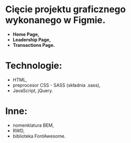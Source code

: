 # Cięcie projektu graficznego wykonanego w Figmie.

* <b>Home Page,</b>
* <b>Leadership Page,</b>
* <b>Transactions Page.</b>

# Technologie:

* HTML,
* preprocesor CSS - SASS (składnia .sass),
* JavaScript, jQuery.

# Inne:

* nomenklatura BEM,
* RWD,
* biblioteka FontAwesome.

